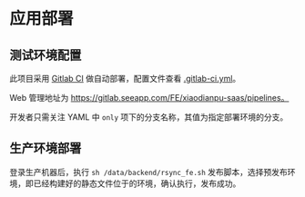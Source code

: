 # 应用部署

## 测试环境配置

此项目采用 [Gitlab CI](https://docs.gitlab.com/ce/ci/) 做自动部署，配置文件查看 [.gitlab-ci.yml](../.gitlab-ci.yml)。

Web 管理地址为 https://gitlab.seeapp.com/FE/xiaodianpu-saas/pipelines。

开发者只需关注 YAML 中 `only` 项下的分支名称，其值为指定部署环境的分支。

## 生产环境部署

登录生产机器后，执行 `sh /data/backend/rsync_fe.sh` 发布脚本，选择预发布环境，即已经构建好的静态文件位于的环境，确认执行，发布成功。

